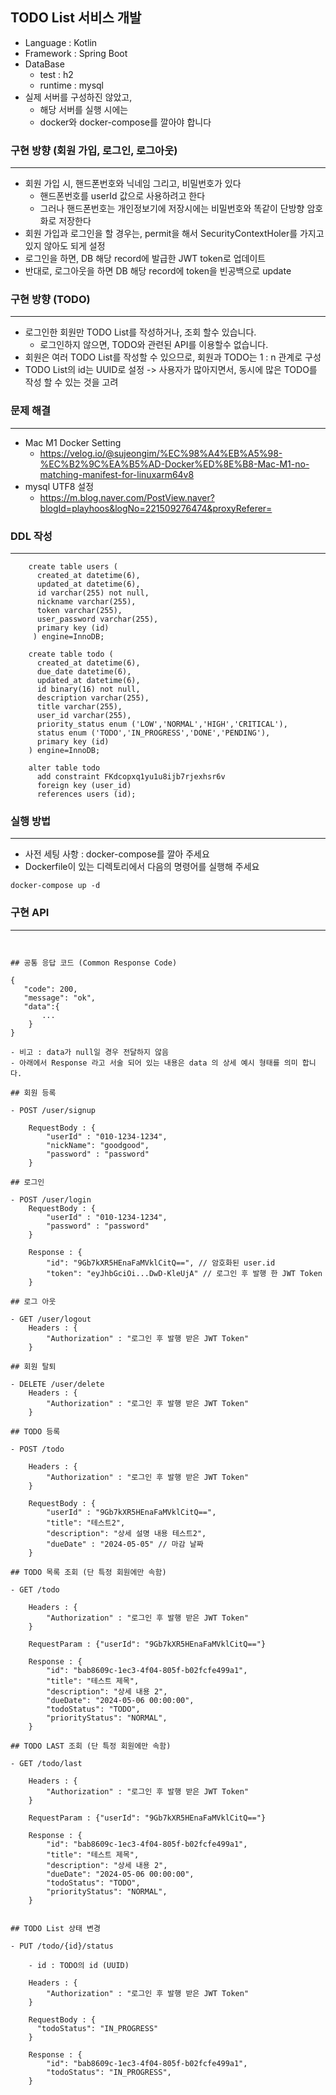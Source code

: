 ## TODO List 서비스 개발

* Language : Kotlin
* Framework : Spring Boot
* DataBase
  * test : h2
  * runtime : mysql
* 실제 서버를 구성하진 않았고, 
  * 해당 서버를 실행 시에는
  * docker와 docker-compose를 깔아야 합니다


### 구현 방향 (회원 가입, 로그인, 로그아웃)

---

* 회원 가입 시, 핸드폰번호와 닉네임 그리고, 비밀번호가 있다
    * 핸드폰번호를 userId 값으로 사용하려고 한다
    * 그러나 핸드폰번호는 개인정보기에 저장시에는 비밀번호와 똑같이 단방향 암호화로 저장한다
* 회원 가입과 로그인을 할 경우는, permit을 해서 SecurityContextHoler를 가지고 있지 않아도 되게 설정
* 로그인을 하면, DB 해당 record에 발급한 JWT token로 업데이트
* 반대로, 로그아웃을 하면 DB 해당 record에 token을 빈공백으로 update

### 구현 방향 (TODO)

---
* 로그인한 회원만 TODO List를 작성하거나, 조회 할수 있습니다.
  * 로그인하지 않으면, TODO와 관련된 API를 이용할수 없습니다.
* 회원은 여러 TODO List를 작성할 수 있으므로, 회원과 TODO는 1 : n 관계로 구성
* TODO List의 id는 UUID로 설정 -> 사용자가 많아지면서, 동시에 많은 TODO를 작성 할 수 있는 것을 고려

### 문제 해결

---

* Mac M1 Docker Setting
    * https://velog.io/@sujeongim/%EC%98%A4%EB%A5%98-%EC%B2%9C%EA%B5%AD-Docker%ED%8E%B8-Mac-M1-no-matching-manifest-for-linuxarm64v8
* mysql UTF8 설정
    * https://m.blog.naver.com/PostView.naver?blogId=playhoos&logNo=221509276474&proxyReferer=

### DDL 작성

---

```mysql
    create table users (
      created_at datetime(6),
      updated_at datetime(6),
      id varchar(255) not null,
      nickname varchar(255),
      token varchar(255),
      user_password varchar(255),
      primary key (id)
     ) engine=InnoDB;

    create table todo (
      created_at datetime(6),
      due_date datetime(6),
      updated_at datetime(6),
      id binary(16) not null,
      description varchar(255),
      title varchar(255),
      user_id varchar(255),
      priority_status enum ('LOW','NORMAL','HIGH','CRITICAL'),
      status enum ('TODO','IN_PROGRESS','DONE','PENDING'),
      primary key (id)
    ) engine=InnoDB;

    alter table todo
      add constraint FKdcopxq1yu1u8ijb7rjexhsr6v
      foreign key (user_id)
      references users (id);
```

### 실행 방법

---

* 사전 세팅 사항 : docker-compose를 깔아 주세요
* Dockerfile이 있는 디렉토리에서 다음의 명령어를 실행해 주세요
```shell
docker-compose up -d
```

### 구현 API

---

```text


## 공통 응답 코드 (Common Response Code)

{
   "code": 200, 
   "message": "ok", 
   "data":{
       ...
	}
}

- 비고 : data가 null일 경우 전달하지 않음
- 아래에서 Response 라고 서술 되어 있는 내용은 data 의 상세 예시 형태를 의미 합니다.

## 회원 등록

- POST /user/signup
    
    RequestBody : {
        "userId" : "010-1234-1234",
        "nickName": "goodgood",
        "password" : "password"
    }

## 로그인

- POST /user/login
    RequestBody : {
        "userId" : "010-1234-1234",
        "password" : "password"
    }
    
    Response : {
        "id": "9Gb7kXR5HEnaFaMVklCitQ==", // 암호화된 user.id
        "token": "eyJhbGciOi...DwD-KleUjA" // 로그인 후 발행 한 JWT Token
    }

## 로그 아웃

- GET /user/logout
    Headers : {
        "Authorization" : "로그인 후 발행 받은 JWT Token"
    }
    
## 회원 탈퇴

- DELETE /user/delete
    Headers : {
        "Authorization" : "로그인 후 발행 받은 JWT Token"
    }

## TODO 등록

- POST /todo

    Headers : {
        "Authorization" : "로그인 후 발행 받은 JWT Token"
    }
    
    RequestBody : {
        "userId" : "9Gb7kXR5HEnaFaMVklCitQ==",
        "title": "테스트2",
        "description": "상세 설명 내용 테스트2",
        "dueDate" : "2024-05-05" // 마감 날짜
    }

## TODO 목록 조회 (단 특정 회원에만 속함)

- GET /todo

    Headers : {
        "Authorization" : "로그인 후 발행 받은 JWT Token"
    }
    
    RequestParam : {"userId": "9Gb7kXR5HEnaFaMVklCitQ=="}

    Response : {
        "id": "bab8609c-1ec3-4f04-805f-b02fcfe499a1",
        "title": "테스트 제목",
        "description": "상세 내용 2",
        "dueDate": "2024-05-06 00:00:00",
        "todoStatus": "TODO",
        "priorityStatus": "NORMAL",
    }
    
## TODO LAST 조회 (단 특정 회원에만 속함)

- GET /todo/last

    Headers : {
        "Authorization" : "로그인 후 발행 받은 JWT Token"
    }
    
    RequestParam : {"userId": "9Gb7kXR5HEnaFaMVklCitQ=="}
 
    Response : {
        "id": "bab8609c-1ec3-4f04-805f-b02fcfe499a1",
        "title": "테스트 제목",
        "description": "상세 내용 2",
        "dueDate": "2024-05-06 00:00:00",
        "todoStatus": "TODO",
        "priorityStatus": "NORMAL",
    }


## TODO List 상태 변경

- PUT /todo/{id}/status

    - id : TODO의 id (UUID)
    
    Headers : {
        "Authorization" : "로그인 후 발행 받은 JWT Token"
    }
    
    RequestBody : {
      "todoStatus": "IN_PROGRESS"
    }
    
    Response : {
        "id": "bab8609c-1ec3-4f04-805f-b02fcfe499a1",
        "todoStatus": "IN_PROGRESS",
    }

```